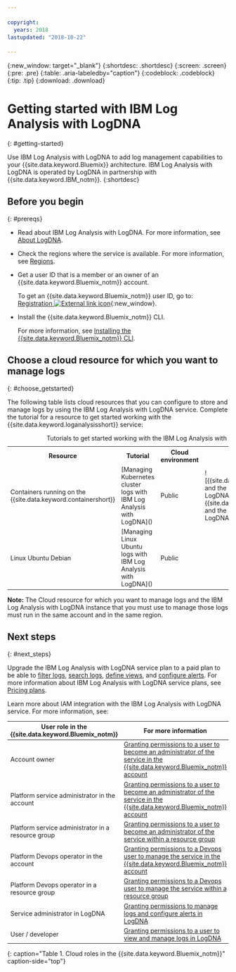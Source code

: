 ```yaml
---

copyright:
  years: 2018
lastupdated: "2018-10-22"

---
```


{:new_window: target="_blank"}
{:shortdesc: .shortdesc}
{:screen: .screen}
{:pre: .pre}
{:table: .aria-labeledby="caption"}
{:codeblock: .codeblock}
{:tip: .tip}
{:download: .download}


# Getting started with IBM Log Analysis with LogDNA
{: #getting-started}

Use IBM Log Analysis with LogDNA to add log management capabilities to your {{site.data.keyword.Bluemix}} architecture. IBM Log Analysis with LogDNA is operated by LogDNA in partnership with {{site.data.keyword.IBM_notm}}.
{:shortdesc}

## Before you begin
{: #prereqs}

* Read about IBM Log Analysis with LogDNA. For more information, see [About LogDNA](/docs/services/Log-Analysis-with-LogDNA/overview.html#about).
* Check the regions where the service is available. For more information, see [Regions](/docs/services/Log-Analysis-with-LogDNA/overview.html#regions).
* Get a user ID that is a member or an owner of an {{site.data.keyword.Bluemix_notm}} account. 

    To get an {{site.data.keyword.Bluemix_notm}} user ID, go to: [Registration ![External link icon](../../icons/launch-glyph.svg "External link icon")](https://console.bluemix.net/registration/){:new_window}.

* Install the {{site.data.keyword.Bluemix_notm}} CLI. 

    For more information, see [Installing the {{site.data.keyword.Bluemix_notm}} CLI](/docs/cli/index.html#overview).


## Choose a cloud resource for which you want to manage logs
{: #choose_getstarted}

The following table lists cloud resources that you can configure to store and manage logs by using the IBM Log Analysis with LogDNA service. Complete the tutorial for a resource to get started working with the {{site.data.keyword.loganalysisshort}} service:

<table>
  <caption>Tutorials to get started working with the IBM Log Analysis with LogDNA service </caption>
  <tr>
    <th>Resource</th>
    <th>Tutorial</th>
    <th>Cloud environment</th>
    <th>Scenario</th>
  </tr>
  <tr>
    <td>Containers running on the {{site.data.keyword.containershort}}</td>
    <td>[Managing Kubernetes cluster logs with IBM Log Analysis with LogDNA]()</td>
    <td>Public </td>
    <td>![{{site.data.keyword.containershort}} and the IBM Log Analysis with LogDNA](images/components.png "{{site.data.keyword.containershort}} and the IBM Log Analysis with LogDNA")</td>
  </tr>
  <tr>
    <td>Linux Ubuntu Debian</td>
    <td>[Managing Linux Ubuntu logs with IBM Log Analysis with LogDNA]()</td>
    <td>Public</td>
    <td></td>
  </tr>
</table>

**Note:** The Cloud resource for which you want to manage logs and the IBM Log Analysis with LogDNA instance that you must use to manage those logs must run in the same account and in the same region.


## Next steps
{: #next_steps}

Upgrade the IBM Log Analysis with LogDNA service plan to a paid plan to be able to [filter logs](https://docs.logdna.com/docs/filters), [search logs](https://docs.logdna.com/docs/search), [define views](https://docs.logdna.com/docs/views), and [configure alerts](https://docs.logdna.com/docs/alerts). For more information about IBM Log Analysis with LogDNA service plans, see [Pricing plans](/docs/services/Log-Analysis-with-LogDNA/overview.html#pricing_plans).


Learn more about IAM integration with the IBM Log Analysis with LogDNA service. For more information, see:

| User role in the {{site.data.keyword.Bluemix_notm}} | For more information                     |
|-----------------------------------------------------|------------------------------------------|
| Account owner                                       | [Granting permissions to a user to become an administrator of the service in the {{site.data.keyword.Bluemix_notm}} account](/docs/services/Log-Analysis-with-LogDNA/iam.html#admin_account) |
| Platform service administrator in the account       | [Granting permissions to a user to become an administrator of the service in the {{site.data.keyword.Bluemix_notm}} account](/docs/services/Log-Analysis-with-LogDNA/iam.html#admin_account) |
| Platform service administrator in a resource group  | [Granting permissions to a user to become an administrator of the service within a resource group](/docs/services/Log-Analysis-with-LogDNA/iam.html#admin_rg) |
| Platform Devops operator in the account           | [Granting permissions to a Devops user to manage the service in the {{site.data.keyword.Bluemix_notm}} account](/docs/services/Log-Analysis-with-LogDNA/iam.html#devops_account) |
| Platform Devops operator in a resource group        | [Granting permissions to a Devops user to manage the service within a resource group](/docs/services/Log-Analysis-with-LogDNA/iam.html#devops_rg) |
| Service administrator in LogDNA                     | [Granting permissions to manage logs and configure alerts in LogDNA](/docs/services/Log-Analysis-with-LogDNA/iam.html#admin_user_logdna)              |
| User / developer                                    | [Granting permissions to a user to view and manage logs in LogDNA](/docs/services/Log-Analysis-with-LogDNA/iam.html#user_logdna)               |
{: caption="Table 1. Cloud roles in the {{site.data.keyword.Bluemix_notm}}" caption-side="top"}


